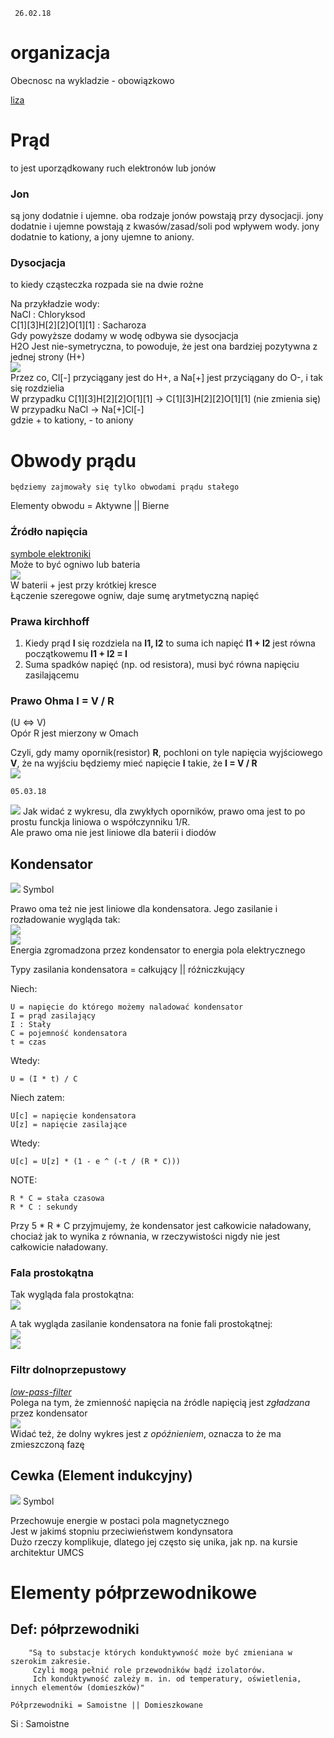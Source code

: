 
` 26.02.18`
# organizacja

Obecnosc na wykladzie - obowiązkowo

[liza](http://liza.umcs.lublin.pl/~skotyra)

# Prąd
to jest uporządkowany ruch elektronów lub jonów  

### Jon
są jony dodatnie i ujemne.
oba rodzaje jonów powstają przy dysocjacji.
jony dodatnie i ujemne powstają z kwasów/zasad/soli pod wpływem wody.
jony dodatnie to kationy, a jony ujemne to aniony.

### Dysocjacja 
to kiedy cząsteczka rozpada sie na dwie rożne

Na przykładzie wody:  
NaCl : Chloryksod  
C[1][3]H[2][2]O[1][1] : Sacharoza  
Gdy powyższe dodamy w wodę odbywa sie dysocjacja  
H2O Jest nie-symetryczna, to powoduje, że jest ona bardziej pozytywna z jednej strony (H+)  
![](h2o.jfif)  
Przez co, Cl[-] przyciągany jest do H+, a Na[+] jest przyciągany do O-, i tak się rozdzielia  
W przypadku C[1][3]H[2][2]O[1][1] -> C[1][3]H[2][2]O[1][1] (nie zmienia się)  
W przypadku NaCl -> Na[+]Cl[-]   
gdzie + to kationy, - to aniony

# Obwody prądu
` będziemy zajmowały się tylko obwodami prądu stałego `

Elementy obwodu = Aktywne || Bierne 

### Źródło napięcia 
[symbole elektroniki](https://en.wikipedia.org/wiki/Electronic_symbol)  
Może to być ogniwo lub bateria  
![](bateria.png)  
W baterii + jest przy krótkiej kresce  
Łączenie szeregowe ogniw, daje sumę arytmetyczną napięć

### Prawa kirchhoff
1. Kiedy prąd **I** się rozdziela na **I1, I2** to suma ich napięć **I1 + I2** jest równa początkowemu **I1 + I2 = I**  
2. Suma spadków napięć (np. od resistora), musi być równa napięciu zasilającemu

### Prawo Ohma I = V / R
(U <=> V)  
Opór R jest mierzony w Omach  

Czyli, gdy mamy opornik(resistor) **R**, pochloni on tyle napięcia wyjściowego **V**, że na wyjściu będziemy mieć napięcie **I** takie, że **I = V / R**   
![](ohm.gif)  

`05.03.18`

![](omawykres.svg.png)
Jak widać z wykresu, dla zwykłych oporników, prawo oma jest to po prostu funckja liniowa o współczynniku 1/R.  
Ale prawo oma nie jest liniowe dla baterii i diodów  


## Kondensator

![](capacitor.sym.png) Symbol


Prawo oma też nie jest liniowe dla kondensatora. Jego zasilanie i rozładowanie wygląda tak:  
![](capacitor2.jpg)  
![](capacitor.gif)  
Energia zgromadzona przez kondensator to energia pola elektrycznego  

Typy zasilania kondensatora = całkujący || różniczkujący

Niech:

    U = napięcie do którego możemy naladować kondensator
    I = prąd zasilający
    I : Stały
    C = pojemność kondensatora
    t = czas
Wtedy:

    U = (I * t) / C

Niech zatem:

    U[c] = napięcie kondensatora
    U[z] = napięcie zasilające
Wtedy:

    U[c] = U[z] * (1 - e ^ (-t / (R * C)))

NOTE:

    R * C = stała czasowa
    R * C : sekundy

Przy 5 * R * C przyjmujemy, że kondensator jest całkowicie naładowany, chociaż jak to wynika z równania, w rzeczywistości nigdy nie jest całkowicie naładowany.

### Fala prostokątna
Tak wygląda fala prostokątna:  
![](falaprostokatna.jpeg) 

A tak wygląda zasilanie kondensatora na fonie fali prostokątnej:  
![](capacitor_prostokatny.png)  
![](capacitor_prostokatny_i.png)  

### Filtr dolnoprzepustowy
[_low-pass-filter_](https://en.wikipedia.org/wiki/Low-pass_filter)  
Polega na tym, że zmienność napięcia na źródle napięcią jest _zgładzana_ przez kondensator  
![](filter.jpg)  
Widać też, że dolny wykres jest _z opóźnieniem_, oznacza to że ma zmieszczoną fazę

## Cewka (Element indukcyjny)  
![](inductor.sym.png) Symbol

Przechowuje energie w postaci pola magnetycznego  
Jest w jakimś stopniu przeciwieństwem kondynsatora  
Dużo rzeczy komplikuje, dlatego jej często się unika, jak np. na kursie architektur UMCS  


# Elementy półprzewodnikowe
## Def: półprzewodniki

        "Są to substacje których konduktywność może być zmieniana w szerokim zakresie.
         Czyli mogą pełnić role przewodników bądź izolatorów.
         Ich konduktywność zależy m. in. od temperatury, oświetlenia, innych elementów (domieszków)"  
  
    Półprzewodniki = Samoistne || Domieszkowane

Si : Samoistne  




